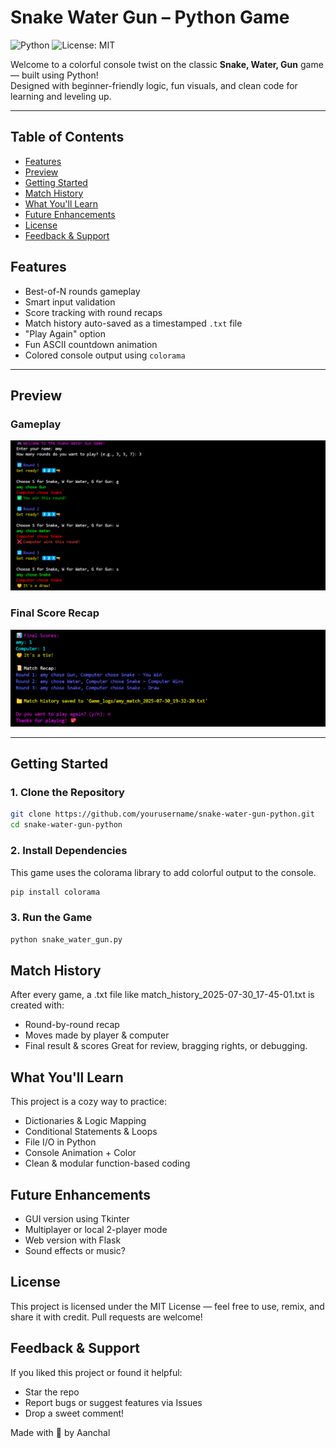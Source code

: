 # Snake Water Gun – Python Game 

![Python](https://img.shields.io/badge/Python-3.10+-blue?logo=python)
![License: MIT](https://img.shields.io/badge/License-MIT-green.svg)

Welcome to a colorful console twist on the classic **Snake, Water, Gun** game — built using Python!  
Designed with beginner-friendly logic, fun visuals, and clean code for learning and leveling up.

---
## Table of Contents

- [Features](#features)  
- [Preview](#preview)  
- [Getting Started](#getting-started)  
- [Match History](#match-history)  
- [What You'll Learn](#what-youll-learn)  
- [Future Enhancements](#future-enhancements)  
- [License](#license)  
- [Feedback & Support](#feedback--support)

## Features

-  Best-of-N rounds gameplay
-  Smart input validation
-  Score tracking with round recaps
-  Match history auto-saved as a timestamped `.txt` file
-  "Play Again" option
-  Fun ASCII countdown animation
-  Colored console output using `colorama`

---

## Preview

### Gameplay
![Gameplay Screenshot](Screenshots/gameplay_preview.png)

### Final Score Recap
![Match Summary Screenshot](Screenshots/match_summary.png)

---

## Getting Started

### 1. Clone the Repository

```bash
git clone https://github.com/yourusername/snake-water-gun-python.git
cd snake-water-gun-python
```

### 2. Install Dependencies
This game uses the colorama library to add colorful output to the console.

```bash
pip install colorama
```
### 3. Run the Game

```bash
python snake_water_gun.py
```
## Match History

After every game, a .txt file like match_history_2025-07-30_17-45-01.txt is created with:
- Round-by-round recap
- Moves made by player & computer
- Final result & scores
Great for review, bragging rights, or debugging.

## What You'll Learn
This project is a cozy way to practice:
- Dictionaries & Logic Mapping 
- Conditional Statements & Loops 
- File I/O in Python 
- Console Animation + Color 
- Clean & modular function-based coding

## Future Enhancements
- GUI version using Tkinter
- Multiplayer or local 2-player mode
- Web version with Flask
- Sound effects or music?

## License
This project is licensed under the MIT License — feel free to use, remix, and share it with credit.
Pull requests are welcome!

## Feedback & Support
If you liked this project or found it helpful:
- Star the repo
- Report bugs or suggest features via Issues
- Drop a sweet comment!

Made with 💖 by Aanchal

